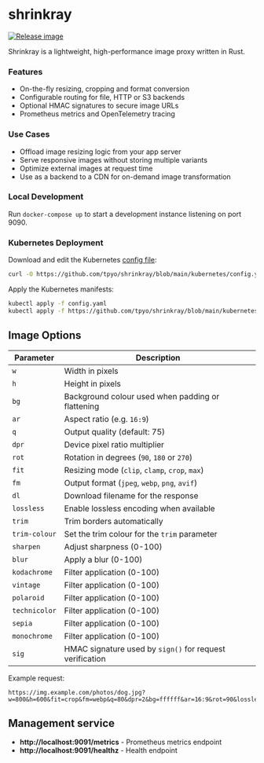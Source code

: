 # shrinkray
[![Release image](https://github.com/tpyo/shrinkray/actions/workflows/tag-image.yml/badge.svg)](https://github.com/tpyo/shrinkray/actions/workflows/tag-image.yml)

Shrinkray is a lightweight, high-performance image proxy written in Rust.

### Features

- On-the-fly resizing, cropping and format conversion
- Configurable routing for file, HTTP or S3 backends
- Optional HMAC signatures to secure image URLs
- Prometheus metrics and OpenTelemetry tracing

### Use Cases

- Offload image resizing logic from your app server
- Serve responsive images without storing multiple variants
- Optimize external images at request time
- Use as a backend to a CDN for on-demand image transformation

### Local Development

Run `docker-compose up` to start a development instance listening on port 9090.

### Kubernetes Deployment

Download and edit the Kubernetes [config file](https://github.com/tpyo/shrinkray/blob/main/kubernetes/config.yaml):

```bash
curl -O https://github.com/tpyo/shrinkray/blob/main/kubernetes/config.yaml
```

Apply the Kubernetes manifests:

```bash
kubectl apply -f config.yaml
kubectl apply -f https://github.com/tpyo/shrinkray/blob/main/kubernetes/deployment.yaml

```


## Image Options


| Parameter  | Description                                                  |
| ---------- | ------------------------------------------------------------ |
| `w`           | Width in pixels                                           |
| `h`           | Height in pixels                                          |
| `bg`          | Background colour used when padding or flattening         |
| `ar`          | Aspect ratio (e.g. `16:9`)                                |
| `q`           | Output quality (default: 75)                              |
| `dpr`         | Device pixel ratio multiplier                             |
| `rot`         | Rotation in degrees (`90`, `180` or `270`)                |
| `fit`         | Resizing mode (`clip`, `clamp`, `crop`, `max`)            |
| `fm`          | Output format (`jpeg`, `webp`, `png`, `avif`)             |
| `dl`          | Download filename for the response                        |
| `lossless`    | Enable lossless encoding when available                   |
| `trim`        | Trim borders automatically                                |
| `trim-colour` | Set the trim colour for the `trim` parameter              |
| `sharpen`     | Adjust sharpness (0-100)                                  |
| `blur`        | Apply a blur (0-100)                                      |
| `kodachrome`  | Filter application (0-100)                                | 
| `vintage`     | Filter application (0-100)                                | 
| `polaroid`    | Filter application (0-100)                                | 
| `technicolor` | Filter application (0-100)                                | 
| `sepia`       | Filter application (0-100)                                | 
| `monochrome`  | Filter application (0-100)                                | 
| `sig`         | HMAC signature used by `sign()` for request verification  |      

Example request:

```
https://img.example.com/photos/dog.jpg?w=800&h=600&fit=crop&fm=webp&q=80&dpr=2&bg=ffffff&ar=16:9&rot=90&lossless=true&sharpen=10&sepia=30&dl=dog.webp&sig=abcd1234
```

## Management service

- **http://localhost:9091/metrics** - Prometheus metrics endpoint
- **http://localhost:9091/healthz** - Health endpoint
